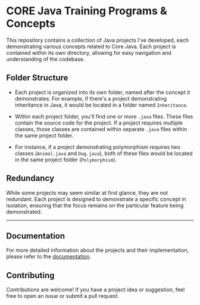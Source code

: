 # CORE Java Training Programs & Concepts

This repository contains a collection of Java projects I've developed, each demonstrating various concepts related to Core Java. Each project is contained within its own directory, allowing for easy navigation and understanding of the codebase.

## Folder Structure

- Each project is organized into its own folder, named after the concept it demonstrates. For example, if there's a project demonstrating inheritance in Java, it would be located in a folder named `Inheritance`.

- Within each project folder, you'll find one or more `.java` files. These files contain the source code for the project. If a project requires multiple classes, those classes are contained within separate `.java` files within the same project folder.

- For instance, if a project demonstrating polymorphism requires two classes (`Animal.java` and `Dog.java`), both of these files would be located in the same project folder (`Polymorphism`).

## Redundancy

While some projects may seem similar at first glance, they are not redundant. Each project is designed to demonstrate a specific concept in isolation, ensuring that the focus remains on the particular feature being demonstrated.

---

## Documentation

For more detailed information about the projects and their implementation, please refer to the [documentation](https://www.notion.so/Internship-019649e84e1b4bee863057e2f944b78e).

## Contributing

Contributions are welcome! If you have a project idea or suggestion, feel free to open an issue or submit a pull request.
